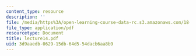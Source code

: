 ```yaml
---
content_type: resource
description: ''
file: /media/https%3A/open-learning-course-data-rc.s3.amazonaws.com/18-366-random-walks-and-diffusion-fall-2006/3d9aaedb062915db64d554dacb6aa8b9_lecture14.pdf
file_type: application/pdf
resourcetype: Document
title: lecture14.pdf
uid: 3d9aaedb-0629-15db-64d5-54dacb6aa8b9
---
```


